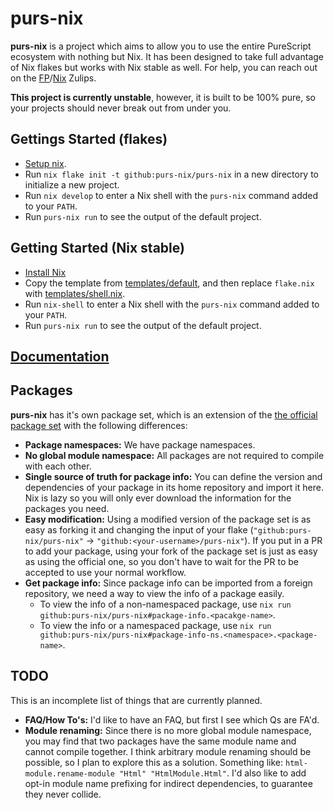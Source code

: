 # purs-nix

**purs-nix** is a project which aims to allow you to use the entire PureScript ecosystem with nothing but Nix. It has been designed to take full advantage of Nix flakes but works with Nix stable as well. For help, you can reach out on the [FP](https://funprog.zulipchat.com/#narrow/stream/214955-PureScript)/[Nix](https://nixcommunity.zulipchat.com/#narrow/stream/285116-PureScript) Zulips.

**This project is currently unstable**, however, it is built to be 100% pure, so your projects should never break out from under you.

## Gettings Started (flakes)

- [Setup nix](docs/nix.md).
- Run `nix flake init -t github:purs-nix/purs-nix` in a new directory to initialize a new project.
- Run `nix develop` to enter a Nix shell with the `purs-nix` command added to your `PATH`.
- Run `purs-nix run` to see the output of the default project.

## Getting Started (Nix stable)

- [Install Nix](https://nixos.org/download.html#nix-quick-install)
- Copy the template from [templates/default](templates/default), and then replace `flake.nix` with [templates/shell.nix](templates/shell.nix).
- Run `nix-shell` to enter a Nix shell with the `purs-nix` command added to your `PATH`.
- Run `purs-nix run` to see the output of the default project.

## [Documentation](docs/README.md)

## Packages

**purs-nix** has it's own package set, which is an extension of the [the official package set](https://github.com/purescript/package-sets) with the following differences:
- **Package namespaces:** We have package namespaces.
- **No global module namespace:** All packages are not required to compile with each other.
- **Single source of truth for package info:** You can define the version and dependencies of your package in its home repository and import it here. Nix is lazy so you will only ever download the information for the packages you need.
- **Easy modification:** Using a modified version of the package set is as easy as forking it and changing the input of your flake (`"github:purs-nix/purs-nix"` -> `"github:<your-username>/purs-nix"`). If you put in a PR to add your package, using your fork of the package set is just as easy as using the official one, so you don't have to wait for the PR to be accepted to use your normal workflow.
- **Get package info:** Since package info can be imported from a foreign repository, we need a way to view the info of a package easily.
  - To view the info of a non-namespaced package, use `nix run github:purs-nix/purs-nix#package-info.<pacakge-name>`.
  - To view the info or a namespaced package, use `nix run github:purs-nix/purs-nix#package-info-ns.<namespace>.<package-name>`.

## TODO

This is an incomplete list of things that are currently planned.

- **FAQ/How To's:** I'd like to have an FAQ, but first I see which Qs are FA'd.
- **Module renaming:** Since there is no more global module namespace, you may find that two packages have the same module name and cannot compile together. I think arbitrary module renaming should be possible, so I plan to explore this as a solution. Something like: `html-module.rename-module "Html" "HtmlModule.Html"`. I'd also like to add opt-in module name prefixing for indirect dependencies, to guarantee they never collide.
